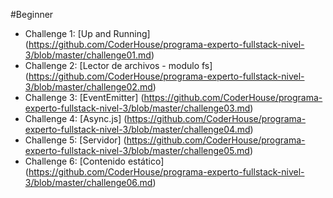 #Beginner

* Challenge 1: [Up and Running] (<https://github.com/CoderHouse/programa-experto-fullstack-nivel-3/blob/master/challenge01.md>)
* Challenge 2: [Lector de archivos - modulo fs] (<https://github.com/CoderHouse/programa-experto-fullstack-nivel-3/blob/master/challenge02.md>)
* Challenge 3: [EventEmitter] (<https://github.com/CoderHouse/programa-experto-fullstack-nivel-3/blob/master/challenge03.md>)
* Challenge 4: [Async.js] (<https://github.com/CoderHouse/programa-experto-fullstack-nivel-3/blob/master/challenge04.md>)
* Challenge 5: [Servidor] (<https://github.com/CoderHouse/programa-experto-fullstack-nivel-3/blob/master/challenge05.md>)
* Challenge 6: [Contenido estático] (<https://github.com/CoderHouse/programa-experto-fullstack-nivel-3/blob/master/challenge06.md>)
